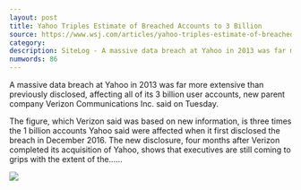 ```yaml
---
layout: post
title: Yahoo Triples Estimate of Breached Accounts to 3 Billion
source: https://www.wsj.com/articles/yahoo-triples-estimate-of-breached-accounts-to-3-billion-1507062804
category: 
description: SiteLog - A massive data breach at Yahoo in 2013 was far more extensive than previously disclosed, affecting all of its 3 billion user accounts, its parent company Verizon said.
numwords: 86
---
```


A massive data breach at Yahoo in 2013 was far more extensive than previously disclosed, affecting all of its 3 billion user accounts, new parent company Verizon Communications Inc. said on Tuesday.

The figure, which Verizon said was based on new information, is three times the 1 billion accounts Yahoo said were affected when it first disclosed the breach in December 2016. The new disclosure, four months after Verizon completed its acquisition of Yahoo, shows that executives are still coming to grips with the extent of the......

![](https://si.wsj.net/public/resources/images/BN-VK323_36H0g_TOP_20171003155917.jpg)
<!--description-->